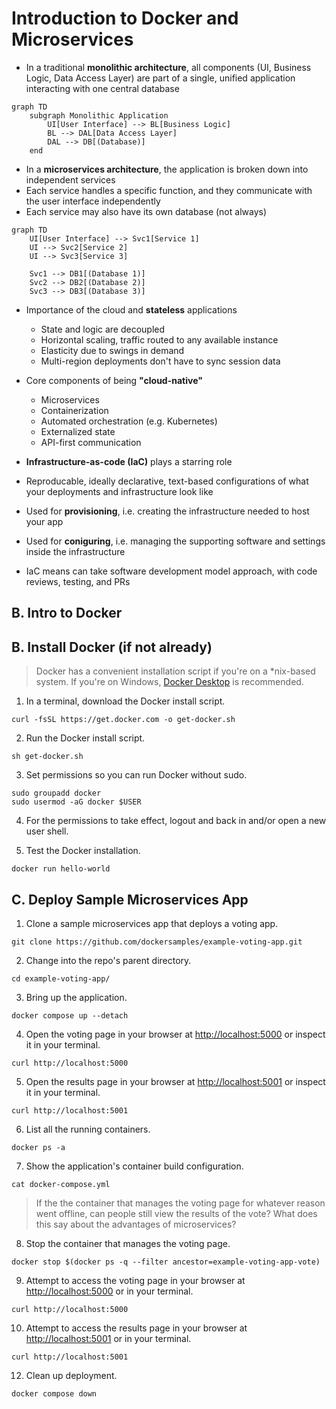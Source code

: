 # Introduction to Docker and Microservices

- In a traditional **monolithic architecture**, all components (UI, Business Logic, Data Access Layer) are part of a single, unified application interacting with one central database

```mermaid
graph TD
    subgraph Monolithic Application
        UI[User Interface] --> BL[Business Logic]
        BL --> DAL[Data Access Layer]
        DAL --> DB[(Database)]
    end
```

- In a **microservices architecture**, the application is broken down into independent services
- Each service handles a specific function, and they communicate with the user interface independently
- Each service may also have its own database (not always)

```mermaid
graph TD
    UI[User Interface] --> Svc1[Service 1]
    UI --> Svc2[Service 2]
    UI --> Svc3[Service 3]

    Svc1 --> DB1[(Database 1)]
    Svc2 --> DB2[(Database 2)]
    Svc3 --> DB3[(Database 3)]
```

- Importance of the cloud and **stateless** applications
  - State and logic are decoupled
  - Horizontal scaling, traffic routed to any available instance
  - Elasticity due to swings in demand
  - Multi-region deployments don't have to sync session data

- Core components of being **"cloud-native"**
  - Microservices
  - Containerization
  - Automated orchestration (e.g. Kubernetes)
  - Externalized state
  - API-first communication
 
- **Infrastructure-as-code (IaC)** plays a starring role
 - Reproducable, ideally declarative, text-based configurations of what your deployments and infrastructure look like
 - Used for **provisioning**, i.e. creating the infrastructure needed to host your app
 - Used for **coniguring**, i.e. managing the supporting software and settings inside the infrastructure
 - IaC means can take software development model approach, with code reviews, testing, and PRs

## B. Intro to Docker


## B. Install Docker (if not already)
> Docker has a convenient installation script if you're on a *nix-based system. If you're on Windows, [Docker Desktop](https://docs.docker.com/desktop/install/windows-install/) is recommended.

1. In a terminal, download the Docker install script.

```
curl -fsSL https://get.docker.com -o get-docker.sh
```

2. Run the Docker install script.  

```
sh get-docker.sh
```

3. Set permissions so you can run Docker without sudo.

```
sudo groupadd docker
sudo usermod -aG docker $USER
```

4. For the permissions to take effect, logout and back in and/or open a new user shell.

5. Test the Docker installation.

```
docker run hello-world
```

## C. Deploy Sample Microservices App

1. Clone a sample microservices app that deploys a voting app.

```
git clone https://github.com/dockersamples/example-voting-app.git
```

2. Change into the repo's parent directory.

```
cd example-voting-app/
```

3. Bring up the application.

```
docker compose up --detach
```

4. Open the voting page in your browser at [http://localhost:5000](http://localhost:5000) or inspect it in your terminal.

```
curl http://localhost:5000
```

5. Open the results page in your browser at [http://localhost:5001](http://localhost:5001) or inspect it in your terminal.

```
curl http://localhost:5001
```

6. List all the running containers.

```
docker ps -a
```

7. Show the application's container build configuration.

```
cat docker-compose.yml
```

> If the the container that manages the voting page for whatever reason went offline, can people still view the results of the vote? What does this say about the advantages of microservices?

8. Stop the container that manages the voting page.

```
docker stop $(docker ps -q --filter ancestor=example-voting-app-vote)
```

9. Attempt to access the voting page in your browser at [http://localhost:5000](http://localhost:5000) or in your terminal.

```
curl http://localhost:5000
```

10. Attempt to access the results page in your browser at [http://localhost:5001](http://localhost:5001) or in your terminal.

```
curl http://localhost:5001
```

12. Clean up deployment.

```
docker compose down
```
